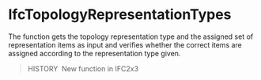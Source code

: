 # IfcTopologyRepresentationTypes

The function gets the topology representation type and the assigned set of representation items as input and verifies whether the correct items are assigned according to the representation type given.

> HISTORY  New function in IFC2x3
